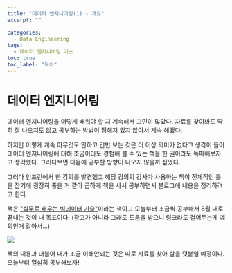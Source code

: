 ```yaml
---
title: "데이터 엔지니어링(1) - 개요"
excerpt: ""

categories:
  - Data Engineering
tags:
  - 데이터 엔지니어링 기초
toc: true
toc_label: "목차"
---
```


# 데이터 엔지니어링

데이터 엔지니어링을 어떻게 배워야 할 지 계속해서 고민이 많았다. 자료를 찾아봐도 딱히 잘 나오지도 않고 공부하는 방법이 정해져 있지 않아서 계속 헤맸다. 

하지만 이렇게 계속 아무것도 안하고 간만 보는 것은 더 이상 의미가 없다고 생각이 들어 데이터 엔지니어링에 대해 조금이라도 경험해 볼 수 있는 책을 한 권이라도 독파해보자고 생각했다. 그러다보면 다음에 공부할 방향이 나오지 않을까 싶었다.

그러다 인프런에서 한 강의를 발견했고 해당 강의의 강사가 사용하는 책이 전체적인 틀을 잡기에 굉장히 좋을 거 같아 급하게 책을 사서 공부하면서 블로그에 내용을 정리하려고 한다.

책은 <a href="http://www.yes24.com/Product/Goods/90367993">"실무로 배우는 빅데이터 기술"</a>이라는 책이고 오늘부터 조금씩 공부해서 8월 내로 끝내는 것이 내 목표이다. (광고가 아니라 그래도 도움을 받으니 링크라도 걸어두는게 예의인거 같아서...)

<img src="https://drive.google.com/uc?export=view&id=1zSZ_r6mWyByBUFqwi4LQ-musrVZxHjnM">

책의 내용과 더불어 내가 조금 이해안되는 것은 따로 자료를 찾아 살을 덧붙일 예정이다. 오늘부터 열심히 공부해보자!